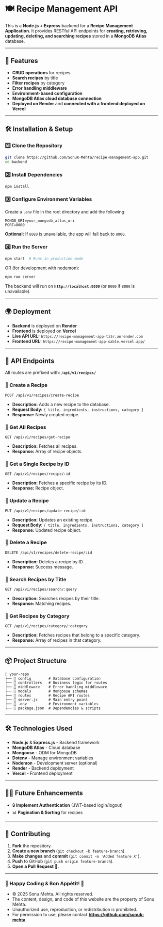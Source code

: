 # 🍽️ Recipe Management API

This is a **Node.js + Express** backend for a **Recipe Management Application**. It provides RESTful API endpoints for **creating, retrieving, updating, deleting, and searching recipes** stored in a **MongoDB Atlas** database.

---

## 🚀 Features
- **CRUD operations** for recipes
- **Search recipes** by title
- **Filter recipes** by category
- **Error handling middleware**
- **Environment-based configuration**
- **MongoDB Atlas cloud database connection**
- **Deployed on Render** and **connected with a frontend deployed on Vercel**

---

## 🛠️ Installation & Setup

### 1️⃣ Clone the Repository
```bash
git clone https://github.com/SonuK-Mehta/recipe-management-app.git
cd backend
```

### 2️⃣ Install Dependencies
```bash
npm install
```

### 3️⃣ Configure Environment Variables
Create a `.env` file in the root directory and add the following:
```env
MONGO_URI=your_mongodb_atlas_uri
PORT=8080
```
**Optional:** If `8080` is unavailable, the app will fall back to `8000`.

### 4️⃣ Run the Server
```bash
npm start  # Runs in production mode
```
OR (for development with nodemon):
```bash
npm run server
```
The backend will run on **`http://localhost:8080`** (or `8000` if `8080` is unavailable).

---

## 🌍 Deployment
- **Backend** is deployed on **Render**
- **Frontend** is deployed on **Vercel**
- **Live API URL:** `https://recipe-management-app-tz5r.onrender.com`
- **Frontend URL:** `https://recipe-management-app-sable.vercel.app/`

---

## 📌 API Endpoints

All routes are prefixed with: **`/api/v1/recipes/`**

### 📍 Create a Recipe
```http
POST /api/v1/recipes/create-recipe
```
- **Description:** Adds a new recipe to the database.
- **Request Body:** `{ title, ingredients, instructions, category }`
- **Response:** Newly created recipe.

### 📍 Get All Recipes
```http
GET /api/v1/recipes/get-recipe
```
- **Description:** Fetches all recipes.
- **Response:** Array of recipe objects.

### 📍 Get a Single Recipe by ID
```http
GET /api/v1/recipes/recipe/:id
```
- **Description:** Fetches a specific recipe by its ID.
- **Response:** Recipe object.

### 📍 Update a Recipe
```http
PUT /api/v1/recipes/update-recipe/:id
```
- **Description:** Updates an existing recipe.
- **Request Body:** `{ title, ingredients, instructions, category }`
- **Response:** Updated recipe object.

### 📍 Delete a Recipe
```http
DELETE /api/v1/recipes/delete-recipe/:id
```
- **Description:** Deletes a recipe by ID.
- **Response:** Success message.

### 📍 Search Recipes by Title
```http
GET /api/v1/recipes/search/:query
```
- **Description:** Searches recipes by their title.
- **Response:** Matching recipes.

### 📍 Get Recipes by Category
```http
GET /api/v1/recipes/category/:category
```
- **Description:** Fetches recipes that belong to a specific category.
- **Response:** Array of recipes in that category.

---

## 📦 Project Structure
```
📂 your-repo
├── 📂 config        # Database configuration
├── 📂 controllers   # Business logic for routes
├── 📂 middleware    # Error handling middleware
├── 📂 models        # Mongoose schemas
├── 📂 routes        # Recipe API routes
├── 📜 server.js     # Main entry point
├── 📜 .env          # Environment variables
├── 📜 package.json  # Dependencies & scripts
```

---

## 🛠️ Technologies Used
- **Node.js** & **Express.js** - Backend framework
- **MongoDB Atlas** - Cloud database
- **Mongoose** - ODM for MongoDB
- **Dotenv** - Manage environment variables
- **Nodemon** - Development server (optional)
- **Render** - Backend deployment
- **Vercel** - Frontend deployment

---

## 👨‍💻 Future Enhancements
- 🔒 **Implement Authentication** (JWT-based login/logout)
- 📊 **Pagination & Sorting** for recipes

---

## 🤝 Contributing
1. **Fork** the repository.
2. **Create a new branch** (`git checkout -b feature-branch`).
3. **Make changes** and **commit** (`git commit -m 'Added feature X'`).
4. **Push** to GitHub (`git push origin feature-branch`).
5. **Open a Pull Request** 🚀.

---

### 🎉 Happy Coding & Bon Appétit! 🍜

 * © 2025 Sonu Mehta. All rights reserved.  
 * The content, design, and code of this website are the property of Sonu Mehta.
 * Unauthorized use, reproduction, or redistribution is prohibited.
 * For permission to use, please contact **https://github.com/sonuk-mehta**.


